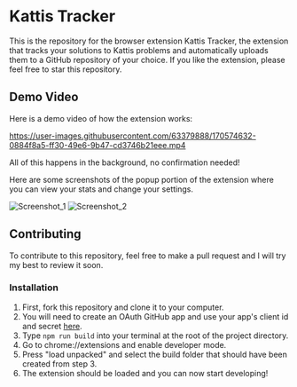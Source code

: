# Kattis Tracker

This is the repository for the browser extension Kattis Tracker, the extension that tracks your solutions to Kattis problems and automatically uploads
them to a GitHub repository of your choice. If you like the extension, please feel free to star this repository.

## Demo Video

Here is a demo video of how the extension works:

https://user-images.githubusercontent.com/63379888/170574632-0884f8a5-ff30-49e6-9b47-cd3746b21eee.mp4

All of this happens in the background, no confirmation needed! 

Here are some screenshots of the popup portion of the extension where you can view your stats and change your settings.

![Screenshot_1](https://user-images.githubusercontent.com/63379888/170574877-1cc93511-7b5f-460a-a969-f758f8279951.png)
![Screenshot_2](https://user-images.githubusercontent.com/63379888/170574890-bff40dfe-d025-47ba-807d-15bbb21bc2f6.png)

## Contributing

To contribute to this repository, feel free to make a pull request and I will try my best to review it soon.

### Installation

1. First, fork this repository and clone it to your computer.
2. You will need to create an OAuth GitHub app and use your app's client id and secret [here](https://github.com/ahmedsiad/KattisTracker/blob/master/public/auth.js).
3. Type `npm run build` into your terminal at the root of the project directory.
4. Go to chrome://extensions and enable developer mode.
5. Press "load unpacked" and select the build folder that should have been created from step 3.
6. The extension should be loaded and you can now start developing!
